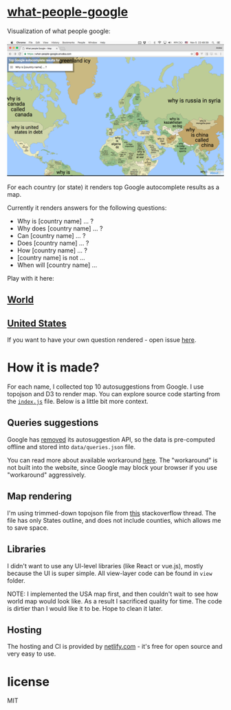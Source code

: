 # [what-people-google](https://what-people-google.anvaka.com/?map=world)

Visualization of what people google:

[![country name is not...](https://raw.githubusercontent.com/anvaka/what-people-google/master/docs/why_is.png)](https://what-people-google.anvaka.com/?map=world)

For each country (or state) it renders top Google autocomplete results as a map.

Currently it renders answers for the following questions:

* Why is [country name] ... ?
* Why does [country name] ... ?
* Can [country name] ... ?
* Does [country name] ... ?
* How [country name] ... ?
* [country name] is not ...
* When will [country name] ...

Play with it here:

## [World](https://what-people-google.anvaka.com/?map=world)
## [United States](https://what-people-google.anvaka.com/?map=usa)

If you want to have your own question rendered - open issue [here](https://github.com/anvaka/what-people-google/issues).

# How it is made?

For each name, I collected top 10 autosuggestions from Google. I use topojson and D3 to render map.
You can explore source code starting from the [`index.js`](https://github.com/anvaka/what-people-google/blob/master/index.js) file.
Below is a little bit more context.

## Queries suggestions

Google has [removed](https://webmasters.googleblog.com/2015/07/update-on-autocomplete-api.html) its
autosuggestion API, so the data is pre-computed offline and stored into `data/queries.json` file.

You can read more about available workaround [here](http://stackoverflow.com/questions/6428502/google-search-autocomplete-api).
The "workaround" is not built into the website, since Google may block your browser if you use "workaround" aggressively.

## Map rendering

I'm using trimmed-down topojson file from [this](http://stackoverflow.com/q/19941975/125351) stackoverflow thread.
The file has only States outline, and does not include counties, which allows me to save space.

## Libraries

I didn't want to use any UI-level libraries (like React or vue.js), mostly because the UI
is super simple. All view-layer code can be found in `view` folder.

NOTE: I implemented the USA map first, and then couldn't wait to see how world map
would look like. As a result I sacrificed quality for time. The code is dirtier
than I would like it to be. Hope to clean it later.

## Hosting

The hosting and CI is provided by [netlify.com](https://www.netlify.com/) - it's
free for open source and very easy to use.

# license

MIT
